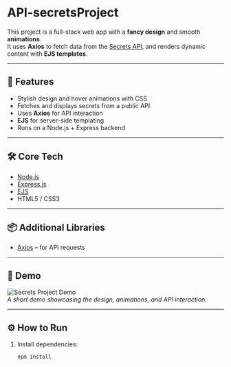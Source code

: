# API-secretsProject

This project is a full-stack web app with a **fancy design** and smooth **animations**.  
It uses **Axios** to fetch data from the [Secrets API](https://secrets-api.appbrewery.com), and renders dynamic content with **EJS templates**.  

---

## 🚀 Features

- Stylish design and hover animations with CSS  
- Fetches and displays secrets from a public API  
- Uses **Axios** for API interaction  
- **EJS** for server-side templating  
- Runs on a Node.js + Express backend  

---

## 🛠️ Core Tech

- [Node.js](https://nodejs.org/)  
- [Express.js](https://expressjs.com/)  
- [EJS](https://ejs.co/)  
- HTML5 / CSS3  

---

## 📦 Additional Libraries

- [Axios](https://axios-http.com/) – for API requests  

---

## 🎥 Demo

![Secrets Project Demo](./assets/demo.gif)  
*A short demo showcasing the design, animations, and API interaction.*

---

## ⚙️ How to Run

1. Install dependencies:
   ```bash
   npm install
